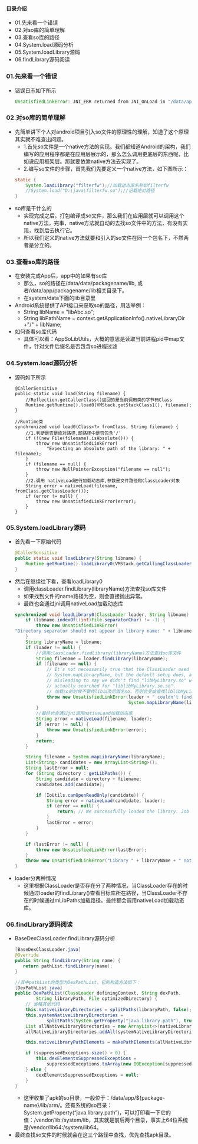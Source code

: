 #### 目录介绍
- 01.先来看一个错误
- 02.对so库的简单理解
- 03.查看so库的路径
- 04.System.load源码分析
- 05.System.loadLibrary源码
- 06.findLibrary源码阅读




### 01.先来看一个错误
- 错误日志如下所示
    ``` java
    UnsatisfiedLinkError: JNI_ERR returned from JNI_OnLoad in "/data/app/cn.com.zwwl.bayuwen-Tx8F0bXvjkL-3bREyDNOFQ==/lib/arm/libijksdl.so"
    ```


### 02.对so库的简单理解
- 先简单讲下个人对android项目引入so文件的原理性的理解，知道了这个原理其实就不难查出问题。
    - 1.首先so文件是一个native方法的实现。我们都知道Android的架构，我们编写的应用程序都是在应用层展示的，那么怎么调用更底层的东西呢，比如说应用框架层。那就要依靠native方法去实现了。
    - 2.编写so文件的步骤，首先我们先要定义一个native方法，如下图所示：
    ``` java
    static {
        System.loadLibrary("filterfw");//加载动态库名称如filterfw
        //System.load("D:\java\filterfw.so");//记载绝对路径
    }
    ```
- so库是干什么的
    - 实现完成之后，打包编译成so文件，那么我们在应用层就可以调用这个native方法，完事，native方法就自动的去找so文件中的方法，有没有实现，找到后去执行它。
    - 所以我们定义的native方法就要和引入的so文件在同一个包名下，不然两者是分立的。



### 03.查看so库的路径
- 在安装完成App后，app中的如果有so库
    - 那么，so的路径在/data/data/packagename/lib, 或者/data/app/packagename/lib相关目录下。
    - 在system/data下面的lib目录里
- Android系统提供了API接口来获取so的路径，用法举例：
    - String libName = "libAbc.so";        
    - String libPathName = context.getApplicationInfo().nativeLibraryDir +"/" + libName;
- 如何查看so库代码
    - 具体可以看：AppSoLibUtils，大概的意思是读取当前进程pid中map文件，针对文件后缀名是否包含so进程过滤




### 04.System.load源码分析
- 源码如下所示
    ```
    @CallerSensitive
    public static void load(String filename) {
        //Reflection.getCallerClass()返回的是当前调用类的字节码Class
        Runtime.getRuntime().load0(VMStack.getStackClass1(), filename);
    }
    
    //Runtime类
    synchronized void load0(Class<?> fromClass, String filename) {
        //1.判断是否是绝对路径,即路径中是否包含'/'
        if (!(new File(filename).isAbsolute())) {
            throw new UnsatisfiedLinkError(
                "Expecting an absolute path of the library: " + filename);
        }
        if (filename == null) {
            throw new NullPointerException("filename == null");
        }
        //2.调用 nativeLoad进行加载动态库,参数是文件路径和ClassLoader对象
        String error = nativeLoad(filename, fromClass.getClassLoader());
        if (error != null) {
            throw new UnsatisfiedLinkError(error);
        }
    }
    ```


### 05.System.loadLibrary源码
- 首先看一下原始代码
    ``` java
    @CallerSensitive
    public static void loadLibrary(String libname) {
        Runtime.getRuntime().loadLibrary0(VMStack.getCallingClassLoader(), libname);
    }
    ```
- 然后在继续往下看，查看loadLibrary0
    - 调用classLoader.findLibrary(libraryName)方法查找so库文件
    - 如果找到文件的name路径为空，则会直接抛出异常。
    - 最终也会通过jni调用nativeLoad加载动态库
    ``` java
    synchronized void loadLibrary0(ClassLoader loader, String libname) {
        if (libname.indexOf((int)File.separatorChar) != -1) {
            throw new UnsatisfiedLinkError(
    "Directory separator should not appear in library name: " + libname);
        }
        String libraryName = libname;
        if (loader != null) {
            //调用classLoader.findLibrary(libraryName)方法查找so库文件
            String filename = loader.findLibrary(libraryName);
            if (filename == null) {
                // It's not necessarily true that the ClassLoader used
                // System.mapLibraryName, but the default setup does, and it's
                // misleading to say we didn't find "libMyLibrary.so" when we
                // actually searched for "liblibMyLibrary.so.so".
                // 加载so的时候不要传lib以及后缀名so，否则会变成查找liblibMyLibrary.so.so
                throw new UnsatisfiedLinkError(loader + " couldn't find \"" +
                                               System.mapLibraryName(libraryName) + "\"");
            }
            //最终也会通过jni调用nativeLoad加载动态库
            String error = nativeLoad(filename, loader);
            if (error != null) {
                throw new UnsatisfiedLinkError(error);
            }
            return;
        }
    
        String filename = System.mapLibraryName(libraryName);
        List<String> candidates = new ArrayList<String>();
        String lastError = null;
        for (String directory : getLibPaths()) {
            String candidate = directory + filename;
            candidates.add(candidate);
    
            if (IoUtils.canOpenReadOnly(candidate)) {
                String error = nativeLoad(candidate, loader);
                if (error == null) {
                    return; // We successfully loaded the library. Job done.
                }
                lastError = error;
            }
        }
    
        if (lastError != null) {
            throw new UnsatisfiedLinkError(lastError);
        }
        throw new UnsatisfiedLinkError("Library " + libraryName + " not found; tried " + candidates);
    }
    ```
- loader分两种情况
    - 这里根据ClassLoader是否存在分了两种情况，当ClassLoader存在的时候通过loader的findLibrary()查看目标库所在路径，当ClassLoader不存在的时候通过mLibPaths加载路径。最终都会调用nativeLoad加载动态库。



### 06.findLibrary源码阅读
- BaseDexClassLoader.findLibrary源码分析
    ``` java
    [BaseDexClassLoader.java]
    @Override
    public String findLibrary(String name) {
       return pathList.findLibrary(name);
    }
    
    //其中pathList的类型为DexPathList，它的构造方法如下：
    [DexPathList.java]
    public DexPathList(ClassLoader definingContext, String dexPath,
            String libraryPath, File optimizedDirectory) {
        // 省略其他代码
        this.nativeLibraryDirectories = splitPaths(libraryPath, false);
        this.systemNativeLibraryDirectories =
                splitPaths(System.getProperty("java.library.path"), true);
        List allNativeLibraryDirectories = new ArrayList<>(nativeLibraryDirectories);
        allNativeLibraryDirectories.addAll(systemNativeLibraryDirectories);
    
        this.nativeLibraryPathElements = makePathElements(allNativeLibraryDirectories, null,suppressedExceptions);
    
        if (suppressedExceptions.size() > 0) {
            this.dexElementsSuppressedExceptions =
                suppressedExceptions.toArray(new IOException[suppressedExceptions.size()]);
        } else {
            dexElementsSuppressedExceptions = null;
        }
    }
    ```
    - 这里收集了apk的so目录，一般位于：/data/app/${package-name}/lib/arm/。还有系统的so目录：System.getProperty(“java.library.path”)，可以打印看一下它的值：/vendor/lib:/system/lib，其实就是前后两个目录，事实上64位系统是/vendor/lib64:/system/lib64。
- 最终查找so文件的时候就会在这三个路径中查找，优先查找apk目录。













